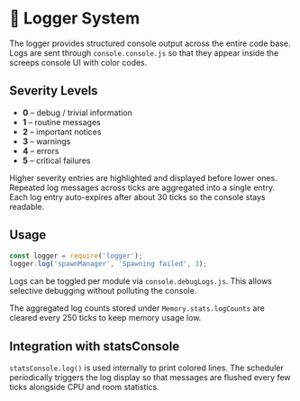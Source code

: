 # 📝 Logger System

The logger provides structured console output across the entire code base. Logs are sent through `console.console.js` so that they appear inside the screeps console UI with color codes.

## Severity Levels

- **0** – debug / trivial information
- **1** – routine messages
- **2** – important notices
- **3** – warnings
- **4** – errors
- **5** – critical failures

Higher severity entries are highlighted and displayed before lower ones. Repeated
log messages across ticks are aggregated into a single entry. Each log entry
auto-expires after about 30 ticks so the console stays readable.

## Usage

```javascript
const logger = require('logger');
logger.log('spawnManager', 'Spawning failed', 3);
```

Logs can be toggled per module via `console.debugLogs.js`. This allows selective debugging without polluting the console.

The aggregated log counts stored under `Memory.stats.logCounts` are cleared every
250 ticks to keep memory usage low.

## Integration with statsConsole

`statsConsole.log()` is used internally to print colored lines. The scheduler periodically triggers the log display so that messages are flushed every few ticks alongside CPU and room statistics.
